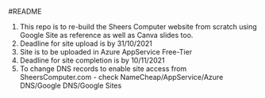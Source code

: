#README

1. This repo is to re-build the Sheers Computer website from scratch using Google Site as reference as well as Canva slides too.
2. Deadline for site upload is by 31/10/2021
3. Site is to be uploaded in Azure AppService Free-Tier
4. Deadline for site completion is by 10/11/2021
5. To change DNS records to enable site access from SheersComputer.com - check NameCheap/AppService/Azure DNS/Google DNS/Google Sites
